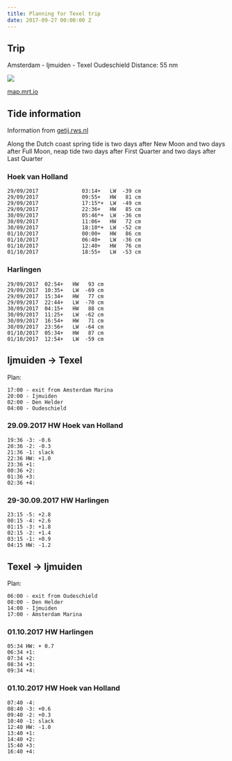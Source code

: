 ```yaml
---
title: Planning for Texel trip
date: 2017-09-27 00:00:00 Z
---
```


## Trip
Amsterdam - Ijmuiden - Texel Oudeschield
Distance: 55 nm


![](https://maps.googleapis.com/maps/api/staticmap?size=300x200&maptype=roadmap&format=png&visual_refresh=true&key=AIzaSyBr9E_UHi0pOjCf1kZXoV9I8yUUIEDKf9s&zoom=8&path=enc:_bz~Hify\ypAfsDkfBroYctDfaKiOhxHfBjwCpE`xAi@xqBgU|_DofpA{uR_}OgmRkdDinL_|FinLmP`xA}TyY)

[map.mrt.io](http://map.mrt.io/#center=52.81355,4.96307&zoom=9&path=enc:_bz~Hify\ypAfsDkfBroYctDfaKiOhxHfBjwCpE`xAi@xqBgU|_DofpA{uR_}OgmRkdDinL_|FinLmP`xA}TyY)



## Tide information

Information from [getij.rws.nl](http://getij.rws.nl/export.cfm?format=txt&from=29-09-2017&to=02-10-2017&uitvoer=2&interval=10&lunarphase=yes&location=HOEKVHLD&Timezone=MET_DST&refPlane=NAP&graphRefPlane=NAP&taal=en)

Along the Dutch coast spring tide is two days after New Moon and two days after Full Moon, neap tide two days after First Quarter and two days after Last Quarter

### Hoek van Holland
```
29/09/2017              03:14+   LW  -39 cm
29/09/2017              09:55+   HW   81 cm
29/09/2017              17:15*+  LW  -49 cm
29/09/2017              22:36+   HW   85 cm
30/09/2017              05:46*+  LW  -36 cm
30/09/2017              11:06+   HW   72 cm
30/09/2017              18:10*+  LW  -52 cm
01/10/2017              00:00+   HW   86 cm
01/10/2017              06:40+   LW  -36 cm
01/10/2017              12:40+   HW   76 cm
01/10/2017              18:55+   LW  -53 cm
```

### Harlingen
```
29/09/2017  02:54+   HW   93 cm
29/09/2017  10:35+   LW  -69 cm
29/09/2017  15:34+   HW   77 cm
29/09/2017  22:44+   LW  -70 cm
30/09/2017  04:15+   HW   88 cm
30/09/2017  11:25+   LW  -62 cm
30/09/2017  16:54+   HW   71 cm
30/09/2017  23:56+   LW  -64 cm
01/10/2017  05:34+   HW   87 cm
01/10/2017  12:54+   LW  -59 cm
```


## Ijmuiden -> Texel

Plan:
```
17:00 - exit from Amsterdam Marina
20:00 - Ijmuiden
02:00 - Den Helder
04:00 - Oudeschield
```

### 29.09.2017 HW Hoek van Holland
```
19:36 -3: -0.6
20:36 -2: -0.3
21:36 -1: slack
22:36 HW: +1.0
23:36 +1: 
00:36 +2:
01:36 +3:
02:36 +4:
```

### 29-30.09.2017 HW Harlingen
```
23:15 -5: +2.8
00:15 -4: +2.6
01:15 -3: +1.8
02:15 -2: +1.4
03:15 -1: +0.9
04:15 HW: -1.2
```

## Texel -> Ijmuiden

Plan:
```
06:00 - exit from Oudeschield
08:00 - Den Helder
14:00 - Ijmuiden
17:00 - Amsterdam Marina
```

### 01.10.2017 HW Harlingen
```
05:34 HW: + 0.7
06:34 +1: 
07:34 +2:
08:34 +3:
09:34 +4:
```

### 01.10.2017 HW Hoek van Holland
```
07:40 -4:
08:40 -3: +0.6
09:40 -2: +0.3
10:40 -1: slack
12:40 HW: -1.0
13:40 +1:
14:40 +2:
15:40 +3:
16:40 +4:
```
